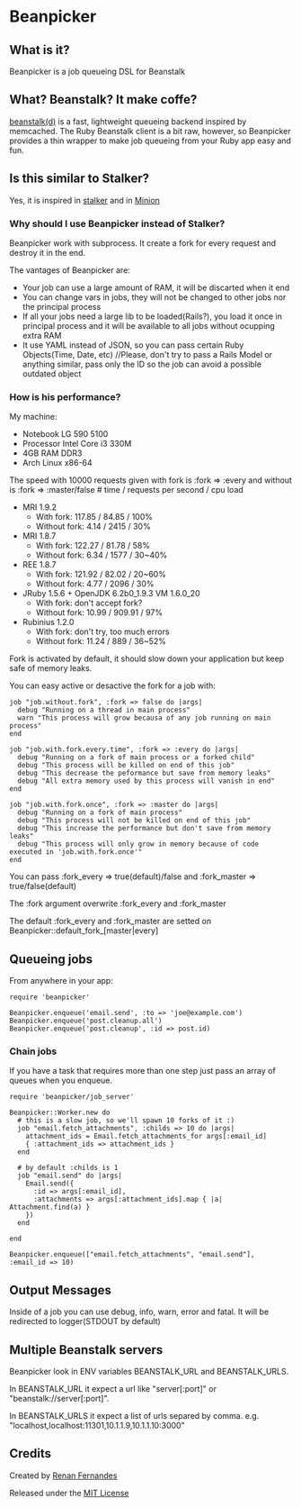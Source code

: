 # Beanpicker

## What is it?

Beanpicker is a job queueing DSL for Beanstalk

## What? Beanstalk? It make coffe?

[beanstalk(d)][beanstalk] is a fast, lightweight queueing backend inspired by memcached. The Ruby Beanstalk client is a bit raw, however, so Beanpicker provides a thin wrapper to make job queueing from your Ruby app easy and fun.

## Is this similar to Stalker?

Yes, it is inspired in [stalker][stalker] and in [Minion][minion]

### Why should I use Beanpicker instead of Stalker?

Beanpicker work with subprocess. It create a fork for every request and destroy it in the end.

The vantages of Beanpicker are:

*  Your job can use a large amount of RAM, it will be discarted when it end
*  You can change vars in jobs, they will not be changed to other jobs nor the principal process
*  If all your jobs need a large lib to be loaded(Rails?), you load it once in principal process and it will be available to all jobs without ocupping extra RAM
*  It use YAML instead of JSON, so you can pass certain Ruby Objects(Time, Date, etc) //Please, don't try to pass a Rails Model or anything similar, pass only the ID so the job can avoid a possible outdated object

### How is his performance?

My machine:

*  Notebook LG 590 5100
*  Processor Intel Core i3 330M
*  4GB RAM DDR3
*  Arch Linux x86-64

The speed with 10000 requests given with fork is :fork => :every and without is :fork => :master/false
\# time / requests per second / cpu load

*  MRI 1.9.2
   *  With fork: 117.85 / 84.85 / 100%
   *  Without fork: 4.14 / 2415 / 30%
*  MRI 1.8.7
   *  With fork: 122.27 / 81.78 / 58%
   *  Without fork: 6.34 / 1577 / 30~40%
*  REE 1.8.7
   *  With fork: 121.92 / 82.02 / 20~60%
   *  Without fork: 4.77 / 2096 / 30%
* JRuby 1.5.6 + OpenJDK 6.2b0\_1.9.3 VM 1.6.0\_20
   *  With fork: don't accept fork?
   *  Without fork: 10.99 / 909.91 / 97%
* Rubinius 1.2.0
   *  With fork: don't try, too much errors
   *  Without fork: 11.24 / 889 / 36~52%

Fork is activated by default, it should slow down your application but keep safe of memory leaks.

You can easy active or desactive the fork for a job with:

    job "job.without.fork", :fork => false do |args|
      debug "Running on a thread in main process"
      warn "This process will grow becausa of any job running on main process"
    end

    job "job.with.fork.every.time", :fork => :every do |args|
      debug "Running on a fork of main process or a forked child"
      debug "This process will be killed on end of this job"
      debug "This decrease the peformance but save from memory leaks"
      debug "All extra memory used by this process will vanish in end"
    end

    job "job.with.fork.once", :fork => :master do |args|
      debug "Running on a fork of main process"
      debug "This process will not be killed on end of this job"
      debug "This increase the performance but don't save from memory leaks"
      debug "This process will only grow in memory because of code executed in 'job.with.fork.once'"
    end

You can pass :fork\_every => true(default)/false and :fork\_master => true/false(default)

The :fork argument overwrite :fork\_every and :fork\_master

The default :fork\_every and :fork\_master are setted on Beanpicker::default\_fork\_[master|every]

## Queueing jobs

From anywhere in your app:

    require 'beanpicker'

    Beanpicker.enqueue('email.send', :to => 'joe@example.com')
    Beanpicker.enqueue('post.cleanup.all')
    Beanpicker.enqueue('post.cleanup', :id => post.id)

### Chain jobs

If you have a task that requires more than one step just pass an array of queues when you enqueue.

    require 'beanpicker/job_server'

    Beanpicker::Worker.new do
      # this is a slow job, so we'll spawn 10 forks of it :)
      job "email.fetch_attachments", :childs => 10 do |args|
        attachment_ids = Email.fetch_attachments_for args[:email_id]
        { :attachment_ids => attachment_ids }
      end
      
      # by default :childs is 1
      job "email.send" do |args|
        Email.send({
          :id => args[:email_id],
          :attachments => args[:attachment_ids].map { |a| Attachment.find(a) }
        })
      end

    end

    Beanpicker.enqueue(["email.fetch_attachments", "email.send"], :email_id => 10)


## Output Messages

Inside of a job you can use debug, info, warn, error and fatal. It will be redirected to logger(STDOUT by default)

## Multiple Beanstalk servers

Beanpicker look in ENV variables BEANSTALK\_URL and BEANSTALK\_URLS.

In BEANSTALK\_URL it expect a url like "server[:port]" or "beanstalk://server[:port]".

In BEANSTALK\_URLS it expect a list of urls separed by comma. e.g. "localhost,localhost:11301,10.1.1.9,10.1.1.10:3000"

## Credits

Created by [Renan Fernandes][renan-website]

Released under the [MIT License][license]

[beanstalk]: http://kr.github.com/beanstalkd/ "Beanstalk" 
[stalker]: http://github.com/adamwiggins/stalker "Stalker"
[minion]: http://github.com/orionz/minion "Minion"
[license]: http://www.opensource.org/licenses/mit-license.php "MIT License"
[renan-website]: http://renanfernandes.com.br "Author's Website"
